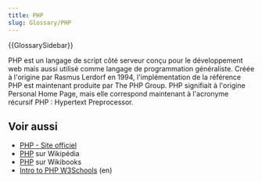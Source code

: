 ```yaml
---
title: PHP
slug: Glossary/PHP
---
```


{{GlossarySidebar}}

PHP est un langage de script côté serveur conçu pour le développement web mais aussi utilisé comme langage de programmation généraliste. Créée à l'origine par Rasmus Lerdorf en 1994, l'implémentation de la référence PHP est maintenant produite par The PHP Group. PHP signifiait à l'origine Personal Home Page, mais elle correspond maintenant à l'acronyme récursif PHP : Hypertext Preprocessor.

## Voir aussi

- [PHP - Site officiel](http://php.net/)
- [PHP](https://fr.wikipedia.org/wiki/PHP) sur Wikipédia
- [PHP](https://fr.wikibooks.org/wiki/Programmation_PHP) sur Wikibooks
- [Intro to PHP W3Schools](https://www.w3schools.com/PhP/php_intro.asp) (en)
